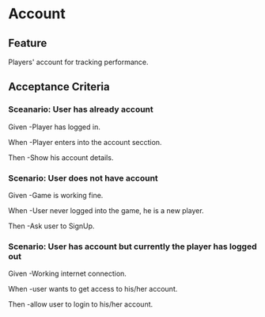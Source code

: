 # Account

## Feature

Players' account for tracking performance.

## Acceptance Criteria

### Sceanario: User has already account

Given -Player has logged in.

When -Player enters into the account secction.

Then -Show his account details.

### Scenario: User does not have account

Given -Game is working fine.

When -User never logged into the game, he is a new player.

Then -Ask user to SignUp.

### Scenario: User has account but currently the player has logged out

Given -Working internet connection.

When -user wants to get access to his/her account.

Then -allow user to login to his/her account.
